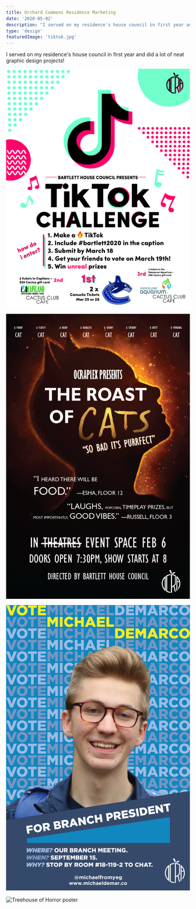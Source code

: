 ```yaml
---
title: Orchard Commons Residence Marketing
date: '2020-05-02'
description: "I served on my residence's house council in first year and did a lot of neat graphic design projects!"
type: 'design'
featuredImage: 'tiktok.jpg'
---
```


I served on my residence's house council in first year and did a lot of neat graphic design projects!

![TikTok challenge poster](./tiktok.jpg 'TikTok challenge poster')

![Cats poster](./cats.png 'Cats poster')

![House president poster](./house-prez.jpg 'Campaign poster for house president')

![Treehouse of Horror poster](./treehouse.png 'Treehouse of Horror poster')

